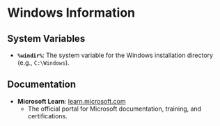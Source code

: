 # Windows Information

## System Variables

- **`%windir%`**: The system variable for the Windows installation directory (e.g., `C:\Windows`).

## Documentation

- **Microsoft Learn**: [learn.microsoft.com](https://learn.microsoft.com/pl-pl/)
  - The official portal for Microsoft documentation, training, and certifications.